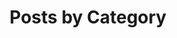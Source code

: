 ---
title: "Posts by Category"
layout: categories
permalink: /categories/
author_profile: true
header:
  image: /assets/images/banner_06.png
---